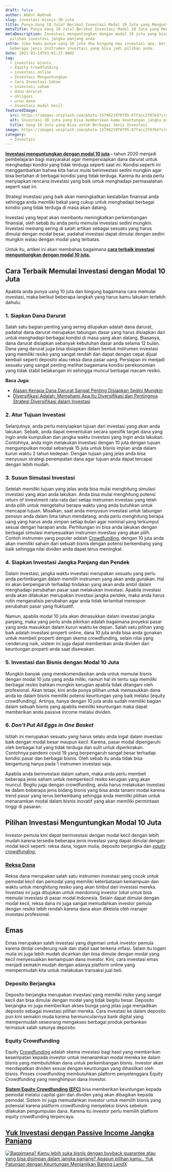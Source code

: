 ```yaml
---
draft: false
author: Abdul Wahhab
slug: investasi-bisnis-10-juta
title: Punya Uang 10 Juta? Berikut Investasi Modal 10 Juta yang Menguntungkan
metaTitle: Punya Uang 10 Juta? Berikut Investasi Modal 10 Juta yang Menguntungkan
metaDescription: Investasi menguntungkan dengan modal 10 juta yang bisa jadi
  pilihan investasi jangka panjang anda
intro: Jika kamu punya uang 10 juta dna bingung mau investasi apa, berikut
  beberapa jenis instrumen investasi yang bisa jadi pilihan anda.
date: 2021-03-19T03:01:27.000Z
tag:
  - investasi bisnis
  - Equity Crowdfunding
  - investasi online
  - Investasi Menguntungkan
  - Cara Investasi Saham
  - investasi saham
  - dana darurat
  - obligasi
  - urun dana
  - Investasi modal kecil
featuredImage:
  src: https://images.unsplash.com/photo-1579621970795-87facc2f976d?crop=entropy&cs=tinysrgb&fit=max&fm=jpg&ixid=MnwxMTc3M3wwfDF8c2VhcmNofDV8fG1vbmV5fGVufDB8fHx8MTYzODgxMDQ1Mg&ixlib=rb-1.2.1&q=80&w=1080
  alt: Investasi 10 juta yang bisa memberikan kamu keuntungan jangka panjang
  title: Uang 10 Juta yang Bisa untuk Berbagai Jenis Investasi
image: https://images.unsplash.com/photo-1579621970795-87facc2f976d?crop=entropy&cs=tinysrgb&fit=max&fm=jpg&ixid=MnwxMTc3M3wwfDF8c2VhcmNofDV8fG1vbmV5fGVufDB8fHx8MTYzODgxMDQ1Mg&ixlib=rb-1.2.1&q=80&w=1080
category:
  - Investasi
---
```

**[Investasi menguntungkan dengan modal 10 juta](https://landx.id/) -** tahun 2020 menjadi pembelajaran bagi masyarakat agar mempersiapkan dana darurat untuk menghadapi kondisi yang tidak terduga seperti saat ini. Kondisi seperti ini menggambarkan bahwa kita harus mulai berinvestasi sedini mungkin agar bisa bertahan di berbagai kondisi yang tidak terduga. Karena itu anda perlu menyiapkan rencana investasi yang baik untuk menghadapi permasalahan seperti saat ini.

Strategi investasi yang baik akan meningkatkan kestabilan finansial anda sehingga anda memiliki bekal yang cukup untuk menghadapi berbagai kondisi yang tidak terduga di masa akan datang.

Investasi yang tepat akan membantu meningkatkan perkembangan finansial, oleh sebab itu anda perlu memulai investasi sedini mungkin. Investasi memang sering di salah artikan sebagai sesuatu yang harus dimulai dengan modal besar, padahal investasi dapat dimulai dengan sedini mungkin walau dengan modal yang terbatas.

Untuk itu, artikel ini akan membahas bagaimana **[cara terbaik investasi menguntungkan dengan modal 10 juta.](https://landx.id/)**

## Cara Terbaik Memulai Investasi dengan Modal 10 Juta

Apabila anda punya uang 10 juta dan bingung bagaimana cara memulai investasi, maka berikut beberapa langkah yang harus kamu lakukan terlebih dahulu:

### **1. Siapkan Dana Darurat**

Salah satu bagian penting yang sering dilupakan adalah dana darurat, padahal dana darurat merupakan tabungan dasar yang harus disiapkan dari untuk menghadapi berbagai kondisi di masa yang akan datang. Biasanya, dana darurat disiapkan sebanyak kebutuhan dasar anda selama 12 bulan. Dana yang darurat juga bisa disiapkan dalam bentuk instrumen investasi yang memiliki resiko yang sangat rendah dan dapat dengan cepat dijual kembali seperti deposito atau reksa dana pasar uang. Persiapan ini menjadi sesuatu yang sangat penting melihat bagaimana kondisi perekonomian yang tidak stabil belakangan ini sehingga muncul
berbagai macam resiko. 

**Baca Juga:**

* [Alasan Kenapa Dana Darurat Sangat Penting Disiapkan Sedini Mungkin](https://landx.id/blog/menyiapkan-dana-darurat-yang-ideal/)
* [Diversifikasi Adalah: Memahami Apa Itu Diversifikasi dan Pentingnya Strategi Diversifikasi dalam Investasi](https://landx.id/blog/diversifikasi-dalam-investasi/)

### **2. Atur Tujuan Investasi**

Selanjutnya, anda perlu menyiapkan tujuan dari investasi yang akan anda lakukan. Sebaik, anda dapat menentukan secara spesifik target dana yang ingin anda kumpulkan dan jangka waktu investasi yang ingin anda lakukan. Contohnya, anda ingin melakukan investasi dengan 10 juta dengan tujuan mengumpulkan modal sebanyak 15 juta untuk bisnis impian anda dalam kurun waktu 2 tahun kedepan. Dengan tujuan yang jelas anda bisa menyusun strategi penempatan dana agar tujuan anda dapat tercapai dengan lebih mudah. 

### **3. Susun Simulasi Investasi**

Setelah memiliki tujuan yang jelas anda bisa mulai menghitung simulasi investasi yang akan anda lakukan. Anda bisa mulai menghitung potensi return of investment rata-rata dari setiap instrumen investasi yang telah anda pilih untuk mengetahui berapa waktu yang anda butuhkan untuk mencapai tujuan. Misalkan, saat anda menyusun investasi untuk tabungan pensiun anda dalam lima tahun mendatang, anda perlu menghitung berapa uang yang harus anda simpan setiap bulan agar nominal yang terkumpul sesuai dengan harapan anda. Perhitungan ini bisa anda lakukan dengan berbagai simulasi menyesuaikan instrumen investasi yang akan pilih. Contoh instrumen yang populer adalah [Crowdfunding](https://landx.id/), dengan 10 juta anda akan memiliki saham dari sebuah bisnis dengan potensi berkembang yang baik sehingga nilai dividen anda dapat terus meningkat. 

### **4. Siapkan Investasi Jangka Panjang dan Pendek**

Dalam investasi, jangka waktu investasi merupakan sesuatu yang perlu anda pertimbangan dalam memilih instrumen yang akan anda gunakan. Hal ini akan berpengaruh terhadap tindakan yang akan anda ambil dalam menghadapi perubahan pasar saat melakukan investasi. Apabila investasi anda akan dilakukan merupakan investasi jangka pendek, maka anda harus rutin menganalisis perubahan agar anda tidak terlambat merespon perubahan pasar yang fluktuatif. 

Namun, apabila modal 10 juta akan dimasukkan dalam investasi jangka panjang, maka yang perlu anda pikirkan adalah bagaimana proyeksi pasar yang anda masukkan dalam kurun waktu ke depan. Salah satu pilihan yang baik adalah investasi properti online, dana 10 juta anda bisa anda gunakan untuk membeli properti dengan skema crowdfunding, selain nilai yang cenderung naik, sistem ini juga dapat memberikan anda dividen dari keuntungan properti anda saat disewakan.

### **5. Investasi dan Bisnis dengan Modal 10 Juta**

Mungkin banyak yang merekomendasikan anda untuk memulai bisnis dengan modal 10 juta yang anda miliki, namun hal ini tentu saja memiliki berbagai resiko bahkan mungkin kerugian apabila tidak ditangani oleh profesional. Akan tetapi, kini anda punya pilihan untuk memasukkan dana anda ke dalam bisnis memiliki potensi keuntungan yang baik melalui \[equity crowdfunding]. Artinya, hanya dengan 10 juta anda sudah memiliki bagian dalam sebuah bisnis yang apabila memiliki keuntungan maka dapat memberikan anda passive income melalui dividen.

### **6. *Don't Put All Eggs in One Basket***

Istilah ini merupakan sesuatu yang harus selalu anda ingat dalam investasi baik dengan modal besar maupun kecil. Karena, pasar modal dipengaruhi oleh berbagai hal yang tidak terduga dan sulit untuk diperkirakan. Contohnya pandemi covid 19 yang berpengaruh sangat besar terhadap kondisi pasar dan berbagai bisnis. Oleh sebab itu anda tidak bisa bergantung hanya pada 1 instrumen investasi saja. 

Apabila anda berinvestasi dalam saham, maka anda perlu membeli beberapa jenis saham untuk memperkecil resiko kerugian yang akan muncul. Begitu juga dengan crowdfunding, anda harus melakukan investasi ke dalam beberapa jenis bidang bisnis yang bisa anda tanami modal karena trend pasar yang terus berkembang sehingga anda memiliki pilihan untuk menanamkan modal dalam bisnis inovatif yang akan memiliki permintaan tinggi di pasaran.

## Pilihan Investasi Menguntungkan Modal 10 Juta

Investor  pemula kini  dapat berinvestasi  dengan modal kecil  dengan lebih mudah  karena tersedia beberapa jenis investasi yang dapat dimulai dengan  modal kecil seperti: reksa dana, logam mulia, deposito berjangka dan  [*equity crowdfunding.* ](https://landx.id/)

### **[Reksa Dana](https://landx.id/blog/cara-kerja-reksa-dana/)** 

Reksa  dana merupakan salah satu instrumen investasi yang cocok untuk  pemodal  kecil dan pemodal yang memiliki keterbatasan kemampuan dan waktu untuk  menghitung resiko yang akan timbul dari investasi mereka. Investasi ini  juga ditujukan untuk mendorong investor lokal untuk bisa memulai  investasi di pasar modal Indonesia. Selain dapat dimulai dengan modal  kecil, reksa dana ini juga sangat memudahkan investor pemula dengan  resiko  lebih rendah karena dana akan dikelola oleh manajer investasi  profesional.

## **Emas**

Emas merupakan salah  investasi yang digemari untuk investor pemula karena dinilai cenderung  naik dan stabil saat terkena inflasi. Selain itu logam mulia ini juga  lebih mudah dicairkan dan bisa dimulai dengan modal yang kecil  menyesuaikan kemampuan dana investor. Kini, cara investasi emas menjadi  semakin mudah dengan adanya platform online yang mempermudah kita untuk  melakukan transaksi jual beli.

### **Deposito Berjangka**

Deposito  berjangka merupakan investasi yang memiliki risiko yang sangat kecil  dan bisa dimulai dengan modal yang tidak begitu besar. Deposito  berjangka ini juga memberikan akses bunga yang jelas juga menjadikan  deposito sebagai investasi pilihan mereka. Cara investasi ke  dalam deposito pun kini semakin muda karena bermunculannya bank digital  yang mempermudah seseorang mengakses berbagai produk perbankan termasuk  salah satunya deposito.

### **Equity Crowdfunding** 

Equity [Crowdfunding](https://landx.id/) adalah skema investasi bagi hasil yang memberikan kesempatan kepada  investor untuk menanamkan modal mereka ke dalam bisnis yang membutuhkan  dana untuk perkembangan bisnis. Investor akan mendapatkan dividen sesuai  dengan keuntungan yang dihasilkan oleh bisnis. Proses crowdfunding  membutuhkan platform penyelenggara Equity Crowdfunding yang menghimpun  dana investor.

**[Sistem Equity Crowdfunding (EFC)](https://landx.id/)** bisa  memberikan keuntungan kepada pemodal melalui capital gain dan dividen  yang akan dibagikan kepada pemodal. Sistem ini juga memudahkan investor  untuk memilih bisnis yang potensial karena platform crowdfunding  menyeleksi bisnis sebelum dilakukan pengumpulan dana.  Karena itu  investor perlu memilih platform equity crowdfunding terpercaya.

## [Yuk Investasi dengan Passive Income Jangka Panjang](https://landx.id/?utm_source=Blog&utm_medium=organic+keyword&utm_campaign=blog&utm_id=Blog)

[![Bagaimana? Kamu lebih suka bisnis dengan buyback guarantee atau yang bisa disimpan dalam jangka panjang? Apapun pilihan kamu.. Yuk Patungan  dengan Keuntungan Menjanjikan Bareng LandX](https://accountgram-production.sfo2.cdn.digitaloceanspaces.com/landx_ghost/2021/10/Equity-Crowdfunding-di-Indonesia-1--3.png)](https://landx.id/?utm_source=Blog&utm_medium=organic+keyword&utm_campaign=blog&utm_id=Blog)

